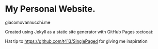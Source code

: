 My Personal Website.
======================

giacomovannucchi.me

Created using Jekyll as a static site generator with GitHub Pages :octocat:

Hat tip to https://github.com/t413/SinglePaged for giving me inspiration